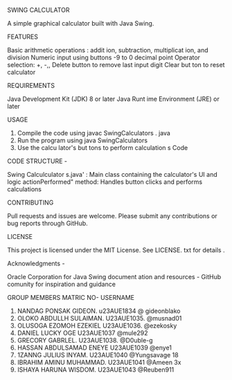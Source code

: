 SWING CALCULATOR

 A simple graphical calculator built with Java Swing.
 

 FEATURES 
 
Basic arithmetic operations : addit ion, subtraction, multiplicat ion, and division
 Numeric input using buttons -9 to 0
 decimal point Operator selection: +, -,, 
Delete button to remove last input digit 
Clear but ton to reset calculator 

REQUIREMENTS

 Java Development Kit (JDK) 8 or later
 Java Runt ime Environment (JRE) or later 

USAGE 

1. Compile the code using javac SwingCalculators . java
 2. Run the program using java SwingCalculators 
3. Use the calcu lator's but tons to perform calculation s Code 


CODE STRUCTURE - 

Swing Calculculator s.java' : Main class containing the calculator's UI and logic 
actionPerformed" method: Handles button clicks and performs calculations 

CONTRIBUTING

Pull requests and issues are welcome. Please submit any contributions or bug reports through GitHub. 

LICENSE 

This project is licensed under the MIT License. See LICENSE. txt for details . 

Acknowledgments - 

Oracle Corporation for Java Swing document ation and resources - GitHub comunity for inspiration and guidance
 
   GROUP MEMBERS                         MATRIC NO-                USERNAME 
1. NANDAG PONSAK GIDEON.                 u23AUE1834                @ gideonblako
2. OLOKO ABDULLH SULAIMAN.               U23AUE1035.                @musnad01
3. OLUSOGA EZOMOH EZEKIEL                U23AUE1036.                @ezekosky 
4. DANIEL LUCKY OGE                      U23AUE1037                 @mule292 
5. GRECORY GABRLEL.                      U23AUE1038.                @D0uble-g
6. HASSAN ABDULSAMAD ENEYE               U23AUE1039                 @enye1
7. 1ZANNG JULIUS INYAM.                  U23AUE1040                 @Yungsavage 18 
 8. IBRAHIM AMINU MUHAMMAD.              U23AUE1041                 @Ameen 3x
 9. ISHAYA HARUNA WISDOM.                U23AUE1043                 @Reuben911
